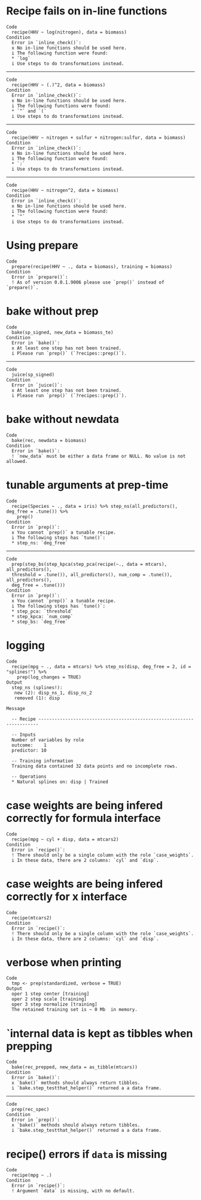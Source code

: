 # Recipe fails on in-line functions

    Code
      recipe(HHV ~ log(nitrogen), data = biomass)
    Condition
      Error in `inline_check()`:
      x No in-line functions should be used here.
      i The following function were found:
      * `log`
      i Use steps to do transformations instead.

---

    Code
      recipe(HHV ~ (.)^2, data = biomass)
    Condition
      Error in `inline_check()`:
      x No in-line functions should be used here.
      i The following functions were found:
      * `^` and `(`
      i Use steps to do transformations instead.

---

    Code
      recipe(HHV ~ nitrogen + sulfur + nitrogen:sulfur, data = biomass)
    Condition
      Error in `inline_check()`:
      x No in-line functions should be used here.
      i The following function were found:
      * `:`
      i Use steps to do transformations instead.

---

    Code
      recipe(HHV ~ nitrogen^2, data = biomass)
    Condition
      Error in `inline_check()`:
      x No in-line functions should be used here.
      i The following function were found:
      * `^`
      i Use steps to do transformations instead.

# Using prepare

    Code
      prepare(recipe(HHV ~ ., data = biomass), training = biomass)
    Condition
      Error in `prepare()`:
      ! As of version 0.0.1.9006 please use `prep()` instead of `prepare()`.

# bake without prep

    Code
      bake(sp_signed, new_data = biomass_te)
    Condition
      Error in `bake()`:
      x At least one step has not been trained.
      i Please run `prep()` (`?recipes::prep()`).

---

    Code
      juice(sp_signed)
    Condition
      Error in `juice()`:
      x At least one step has not been trained.
      i Please run `prep()` (`?recipes::prep()`).

# bake without newdata

    Code
      bake(rec, newdata = biomass)
    Condition
      Error in `bake()`:
      ! `new_data` must be either a data frame or NULL. No value is not allowed.

# tunable arguments at prep-time

    Code
      recipe(Species ~ ., data = iris) %>% step_ns(all_predictors(), deg_free = .tune()) %>%
        prep()
    Condition
      Error in `prep()`:
      x You cannot `prep()` a tunable recipe.
      i The following steps has `tune()`:
      * step_ns: `deg_free`

---

    Code
      prep(step_bs(step_kpca(step_pca(recipe(~., data = mtcars), all_predictors(),
      threshold = .tune()), all_predictors(), num_comp = .tune()), all_predictors(),
      deg_free = .tune()))
    Condition
      Error in `prep()`:
      x You cannot `prep()` a tunable recipe.
      i The following steps has `tune()`:
      * step_pca: `threshold`
      * step_kpca: `num_comp`
      * step_bs: `deg_free`

# logging

    Code
      recipe(mpg ~ ., data = mtcars) %>% step_ns(disp, deg_free = 2, id = "splines!") %>%
        prep(log_changes = TRUE)
    Output
      step_ns (splines!): 
       new (2): disp_ns_1, disp_ns_2
       removed (1): disp
      
    Message
      
      -- Recipe ----------------------------------------------------------------------
      
      -- Inputs 
      Number of variables by role
      outcome:    1
      predictor: 10
      
      -- Training information 
      Training data contained 32 data points and no incomplete rows.
      
      -- Operations 
      * Natural splines on: disp | Trained

# case weights are being infered correctly for formula interface

    Code
      recipe(mpg ~ cyl + disp, data = mtcars2)
    Condition
      Error in `recipe()`:
      ! There should only be a single column with the role `case_weights`.
      i In these data, there are 2 columns: `cyl` and `disp`.

# case weights are being infered correctly for x interface

    Code
      recipe(mtcars2)
    Condition
      Error in `recipe()`:
      ! There should only be a single column with the role `case_weights`.
      i In these data, there are 2 columns: `cyl` and `disp`.

# verbose when printing

    Code
      tmp <- prep(standardized, verbose = TRUE)
    Output
      oper 1 step center [training] 
      oper 2 step scale [training] 
      oper 3 step normalize [training] 
      The retained training set is ~ 0 Mb  in memory.
      

# `internal data is kept as tibbles when prepping

    Code
      bake(rec_prepped, new_data = as_tibble(mtcars))
    Condition
      Error in `bake()`:
      x `bake()` methods should always return tibbles.
      i `bake.step_testthat_helper()` returned a a data frame.

---

    Code
      prep(rec_spec)
    Condition
      Error in `prep()`:
      x `bake()` methods should always return tibbles.
      i `bake.step_testthat_helper()` returned a a data frame.

# recipe() errors if `data` is missing

    Code
      recipe(mpg ~ .)
    Condition
      Error in `recipe()`:
      ! Argument `data` is missing, with no default.

